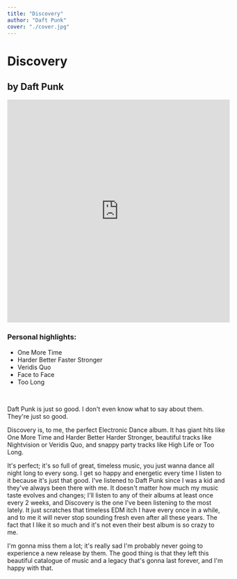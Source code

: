```yaml
---
title: "Discovery"
author: "Daft Punk"
cover: "./cover.jpg"
---
```

<h1 class="album-page-title">Discovery</h1>
<h2 class="album-page-author">by Daft Punk</h2>
<iframe class="album-page-video" width="512px" height="512px" src="https://www.youtube.com/embed/UKYWWfR_GKA?si=J-x1VGOL_YJNyx9X" frameborder="0" allow="accelerometer; clipboard-write; encrypted-media; gyroscope; picture-in-picture"></iframe>

### Personal highlights:
* One More Time
* Harder Better Faster Stronger
* Veridis Quo
* Face to Face
* Too Long

<br>

Daft Punk is just so good. I don't even know what to say about them. They're just so good.

Discovery is, to me, the perfect Electronic Dance album. It has giant hits like One More Time and Harder Better Harder Stronger, beautiful tracks like Nightvision or Veridis Quo, and snappy party tracks like High Life or Too Long.

It's perfect; it's so full of great, timeless music, you just wanna dance all night long to every song. I get so happy and energetic every time I listen to it because it's just that good. I've listened to Daft Punk since I was a kid and they've always been there with me. It doesn't matter how much my music taste evolves and changes; I'll listen to any of their albums at least once every 2 weeks, and Discovery is the one I've been listening to the most lately. It just scratches that timeless EDM itch I have every once in a while, and to me it will never stop sounding fresh even after all these years. The fact that I like it so much and it's not even their best album is so crazy to me.

I'm gonna miss them a lot; it's really sad I'm probably never going to experience a new release by them. The good thing is that they left this beautiful catalogue of music and a legacy that's gonna last forever, and I'm happy with that.